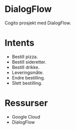 # DialogFlow
Cogito prosjekt med DialogFlow.

# Intents
- Bestill pizza.
- Bestill sideretter.
- Bestill drikke.
- Leveringsmåte.
- Endre bestilling.
- Slett bestilling.

# Ressurser
- Google Cloud
- DialogFlow
